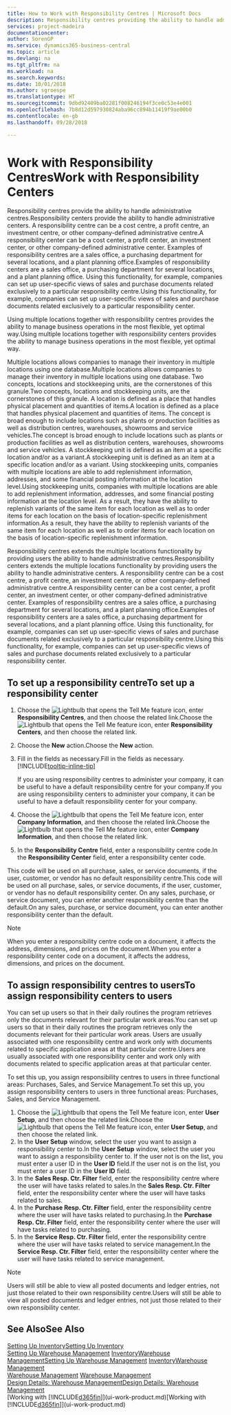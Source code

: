 ```yaml
---
title: How to Work with Responsibility Centres | Microsoft Docs
description: Responsibility centres providing the ability to handle administrative centres. A responsibility centre can be a cost centre, a profit centre, an investment centre, or other company-defined administrative centre.
services: project-madeira
documentationcenter: 
author: SorenGP
ms.service: dynamics365-business-central
ms.topic: article
ms.devlang: na
ms.tgt_pltfrm: na
ms.workload: na
ms.search.keywords: 
ms.date: 10/01/2018
ms.author: sgroespe
ms.translationtype: HT
ms.sourcegitcommit: 9dbd92409ba02281f008246194f3ce0c53e4e001
ms.openlocfilehash: 7b8d12d597930824aba96cc894b11419f9ae00b0
ms.contentlocale: en-gb
ms.lasthandoff: 09/28/2018

---
```

# <a name="work-with-responsibility-centers"></a><span data-ttu-id="3655c-104">Work with Responsibility Centres</span><span class="sxs-lookup"><span data-stu-id="3655c-104">Work with Responsibility Centers</span></span>
<span data-ttu-id="3655c-105">Responsibility centres provide the ability to handle administrative centres.</span><span class="sxs-lookup"><span data-stu-id="3655c-105">Responsibility centers provide the ability to handle administrative centers.</span></span> <span data-ttu-id="3655c-106">A responsibility centre can be a cost centre, a profit centre, an investment centre, or other company-defined administrative centre.</span><span class="sxs-lookup"><span data-stu-id="3655c-106">A responsibility center can be a cost center, a profit center, an investment center, or other company-defined administrative center.</span></span> <span data-ttu-id="3655c-107">Examples of responsibility centres are a sales office, a purchasing department for several locations, and a plant planning office.</span><span class="sxs-lookup"><span data-stu-id="3655c-107">Examples of responsibility centers are a sales office, a purchasing department for several locations, and a plant planning office.</span></span> <span data-ttu-id="3655c-108">Using this functionality, for example, companies can set up user-specific views of sales and purchase documents related exclusively to a particular responsibility centre.</span><span class="sxs-lookup"><span data-stu-id="3655c-108">Using this functionality, for example, companies can set up user-specific views of sales and purchase documents related exclusively to a particular responsibility center.</span></span>  

<span data-ttu-id="3655c-109">Using multiple locations together with responsibility centres provides the ability to manage business operations in the most flexible, yet optimal way.</span><span class="sxs-lookup"><span data-stu-id="3655c-109">Using multiple locations together with responsibility centers provides the ability to manage business operations in the most flexible, yet optimal way.</span></span>

<span data-ttu-id="3655c-110">Multiple locations allows companies to manage their inventory in multiple locations using one database.</span><span class="sxs-lookup"><span data-stu-id="3655c-110">Multiple locations allows companies to manage their inventory in multiple locations using one database.</span></span> <span data-ttu-id="3655c-111">Two concepts, locations and stockkeeping units, are the cornerstones of this granule.</span><span class="sxs-lookup"><span data-stu-id="3655c-111">Two concepts, locations and stockkeeping units, are the cornerstones of this granule.</span></span> <span data-ttu-id="3655c-112">A location is defined as a place that handles physical placement and quantities of items.</span><span class="sxs-lookup"><span data-stu-id="3655c-112">A location is defined as a place that handles physical placement and quantities of items.</span></span> <span data-ttu-id="3655c-113">The concept is broad enough to include locations such as plants or production facilities as well as distribution centres, warehouses, showrooms and service vehicles.</span><span class="sxs-lookup"><span data-stu-id="3655c-113">The concept is broad enough to include locations such as plants or production facilities as well as distribution centers, warehouses, showrooms and service vehicles.</span></span> <span data-ttu-id="3655c-114">A stockkeeping unit is defined as an item at a specific location and/or as a variant.</span><span class="sxs-lookup"><span data-stu-id="3655c-114">A stockkeeping unit is defined as an item at a specific location and/or as a variant.</span></span> <span data-ttu-id="3655c-115">Using stockkeeping units, companies with multiple locations are able to add replenishment information, addresses, and some financial posting information at the location level.</span><span class="sxs-lookup"><span data-stu-id="3655c-115">Using stockkeeping units, companies with multiple locations are able to add replenishment information, addresses, and some financial posting information at the location level.</span></span> <span data-ttu-id="3655c-116">As a result, they have the ability to replenish variants of the same item for each location as well as to order items for each location on the basis of location-specific replenishment information.</span><span class="sxs-lookup"><span data-stu-id="3655c-116">As a result, they have the ability to replenish variants of the same item for each location as well as to order items for each location on the basis of location-specific replenishment information.</span></span>  

<span data-ttu-id="3655c-117">Responsibility centres extends the multiple locations functionality by providing users the ability to handle administrative centres.</span><span class="sxs-lookup"><span data-stu-id="3655c-117">Responsibility centers extends the multiple locations functionality by providing users the ability to handle administrative centers.</span></span> <span data-ttu-id="3655c-118">A responsibility centre can be a cost centre, a profit centre, an investment centre, or other company-defined administrative centre.</span><span class="sxs-lookup"><span data-stu-id="3655c-118">A responsibility center can be a cost center, a profit center, an investment center, or other company-defined administrative center.</span></span> <span data-ttu-id="3655c-119">Examples of responsibility centres are a sales office, a purchasing department for several locations, and a plant planning office.</span><span class="sxs-lookup"><span data-stu-id="3655c-119">Examples of responsibility centers are a sales office, a purchasing department for several locations, and a plant planning office.</span></span> <span data-ttu-id="3655c-120">Using this functionality, for example, companies can set up user-specific views of sales and purchase documents related exclusively to a particular responsibility centre.</span><span class="sxs-lookup"><span data-stu-id="3655c-120">Using this functionality, for example, companies can set up user-specific views of sales and purchase documents related exclusively to a particular responsibility center.</span></span>

## <a name="to-set-up-a-responsibility-center"></a><span data-ttu-id="3655c-121">To set up a responsibility centre</span><span class="sxs-lookup"><span data-stu-id="3655c-121">To set up a responsibility center</span></span>  
1.  <span data-ttu-id="3655c-122">Choose the ![Lightbulb that opens the Tell Me feature](media/ui-search/search_small.png "Tell me what you want to do") icon, enter **Responsibility Centres**, and then choose the related link.</span><span class="sxs-lookup"><span data-stu-id="3655c-122">Choose the ![Lightbulb that opens the Tell Me feature](media/ui-search/search_small.png "Tell me what you want to do") icon, enter **Responsibility Centers**, and then choose the related link.</span></span>  
2.  <span data-ttu-id="3655c-123">Choose the **New** action.</span><span class="sxs-lookup"><span data-stu-id="3655c-123">Choose the **New** action.</span></span>  
3.  <span data-ttu-id="3655c-124">Fill in the fields as necessary.</span><span class="sxs-lookup"><span data-stu-id="3655c-124">Fill in the fields as necessary.</span></span> [!INCLUDE[tooltip-inline-tip](includes/tooltip-inline-tip_md.md)]  

    <span data-ttu-id="3655c-125">If you are using responsibility centres to administer your company, it can be useful to have a default responsibility centre for your company.</span><span class="sxs-lookup"><span data-stu-id="3655c-125">If you are using responsibility centers to administer your company, it can be useful to have a default responsibility center for your company.</span></span>
4. <span data-ttu-id="3655c-126">Choose the ![Lightbulb that opens the Tell Me feature](media/ui-search/search_small.png "Tell me what you want to do") icon, enter **Company Information**, and then choose the related link.</span><span class="sxs-lookup"><span data-stu-id="3655c-126">Choose the ![Lightbulb that opens the Tell Me feature](media/ui-search/search_small.png "Tell me what you want to do") icon, enter **Company Information**, and then choose the related link.</span></span>
5. <span data-ttu-id="3655c-127">In the **Responsibility Centre** field, enter a responsibility centre code.</span><span class="sxs-lookup"><span data-stu-id="3655c-127">In the **Responsibility Center** field, enter a responsibility center code.</span></span>

<span data-ttu-id="3655c-128">This code will be used on all purchase, sales, or service documents, if the user, customer, or vendor has no default responsibility centre.</span><span class="sxs-lookup"><span data-stu-id="3655c-128">This code will be used on all purchase, sales, or service documents, if the user, customer, or vendor has no default responsibility center.</span></span> <span data-ttu-id="3655c-129">On any sales, purchase, or service document, you can enter another responsibility centre than the default.</span><span class="sxs-lookup"><span data-stu-id="3655c-129">On any sales, purchase, or service document, you can enter another responsibility center than the default.</span></span>

> [!NOTE]  
>  <span data-ttu-id="3655c-130">When you enter a responsibility centre code on a document, it affects the address, dimensions, and prices on the document.</span><span class="sxs-lookup"><span data-stu-id="3655c-130">When you enter a responsibility center code on a document, it affects the address, dimensions, and prices on the document.</span></span>  

## <a name="to-assign-responsibility-centers-to-users"></a><span data-ttu-id="3655c-131">To assign responsibility centres to users</span><span class="sxs-lookup"><span data-stu-id="3655c-131">To assign responsibility centers to users</span></span>  
<span data-ttu-id="3655c-132">You can set up users so that in their daily routines the program retrieves only the documents relevant for their particular work areas.</span><span class="sxs-lookup"><span data-stu-id="3655c-132">You can set up users so that in their daily routines the program retrieves only the documents relevant for their particular work areas.</span></span> <span data-ttu-id="3655c-133">Users are usually associated with one responsibility centre and work only with documents related to specific application areas at that particular centre.</span><span class="sxs-lookup"><span data-stu-id="3655c-133">Users are usually associated with one responsibility center and work only with documents related to specific application areas at that particular center.</span></span>  

<span data-ttu-id="3655c-134">To set this up, you assign responsibility centres to users in three functional areas: Purchases, Sales, and Service Management.</span><span class="sxs-lookup"><span data-stu-id="3655c-134">To set this up, you assign responsibility centers to users in three functional areas: Purchases, Sales, and Service Management.</span></span>  

1.  <span data-ttu-id="3655c-135">Choose the ![Lightbulb that opens the Tell Me feature](media/ui-search/search_small.png "Tell me what you want to do") icon, enter **User Setup**, and then choose the related link.</span><span class="sxs-lookup"><span data-stu-id="3655c-135">Choose the ![Lightbulb that opens the Tell Me feature](media/ui-search/search_small.png "Tell me what you want to do") icon, enter **User Setup**, and then choose the related link.</span></span>  
2.  <span data-ttu-id="3655c-136">In the **User Setup** window, select the user you want to assign a responsibility center to.</span><span class="sxs-lookup"><span data-stu-id="3655c-136">In the **User Setup** window, select the user you want to assign a responsibility center to.</span></span> <span data-ttu-id="3655c-137">If the user not is on the list, you must enter a user ID in the **User ID** field.</span><span class="sxs-lookup"><span data-stu-id="3655c-137">If the user not is on the list, you must enter a user ID in the **User ID** field.</span></span>  
3.  <span data-ttu-id="3655c-138">In the **Sales Resp. Ctr. Filter** field, enter the responsibility centre where the user will have tasks related to sales.</span><span class="sxs-lookup"><span data-stu-id="3655c-138">In the **Sales Resp. Ctr. Filter** field, enter the responsibility center where the user will have tasks related to sales.</span></span>  
4.  <span data-ttu-id="3655c-139">In the **Purchase Resp. Ctr. Filter** field, enter the responsibility centre where the user will have tasks related to purchasing.</span><span class="sxs-lookup"><span data-stu-id="3655c-139">In the **Purchase Resp. Ctr. Filter** field, enter the responsibility center where the user will have tasks related to purchasing.</span></span>  
5.  <span data-ttu-id="3655c-140">In the **Service Resp. Ctr. Filter** field, enter the responsibility centre where the user will have tasks related to service management.</span><span class="sxs-lookup"><span data-stu-id="3655c-140">In the **Service Resp. Ctr. Filter** field, enter the responsibility center where the user will have tasks related to service management.</span></span>  

> [!NOTE]  
>  <span data-ttu-id="3655c-141">Users will still be able to view all posted documents and ledger entries, not just those related to their own responsibility centre.</span><span class="sxs-lookup"><span data-stu-id="3655c-141">Users will still be able to view all posted documents and ledger entries, not just those related to their own responsibility center.</span></span>

## <a name="see-also"></a><span data-ttu-id="3655c-142">See Also</span><span class="sxs-lookup"><span data-stu-id="3655c-142">See Also</span></span>  
[<span data-ttu-id="3655c-143">Setting Up Inventory</span><span class="sxs-lookup"><span data-stu-id="3655c-143">Setting Up Inventory</span></span>](inventory-setup-inventory.md)  
<span data-ttu-id="3655c-144">[Setting Up Warehouse Management](warehouse-setup-warehouse.md)
[Inventory](inventory-manage-inventory.md)[Warehouse Management](warehouse-manage-warehouse.md)</span><span class="sxs-lookup"><span data-stu-id="3655c-144">[Setting Up Warehouse Management](warehouse-setup-warehouse.md)
[Inventory](inventory-manage-inventory.md)[Warehouse Management](warehouse-manage-warehouse.md)</span></span>  
<span data-ttu-id="3655c-145">[Warehouse Management](warehouse-manage-warehouse.md)  </span><span class="sxs-lookup"><span data-stu-id="3655c-145">[Warehouse Management](warehouse-manage-warehouse.md)  </span></span>  
[<span data-ttu-id="3655c-146">Design Details: Warehouse Management</span><span class="sxs-lookup"><span data-stu-id="3655c-146">Design Details: Warehouse Management</span></span>](design-details-warehouse-management.md)  
<span data-ttu-id="3655c-147">[Working with [!INCLUDE[d365fin](includes/d365fin_md.md)]](ui-work-product.md)</span><span class="sxs-lookup"><span data-stu-id="3655c-147">[Working with [!INCLUDE[d365fin](includes/d365fin_md.md)]](ui-work-product.md)</span></span>

